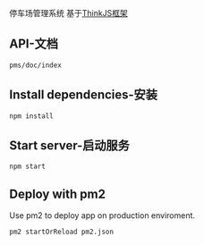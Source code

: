 
停车场管理系统
基于[ThinkJS框架](http://www.thinkjs.org)
## API-文档

```
pms/doc/index
```

## Install dependencies-安装

```
npm install
```

## Start server-启动服务

```
npm start
```

## Deploy with pm2

Use pm2 to deploy app on production enviroment.

```
pm2 startOrReload pm2.json
```